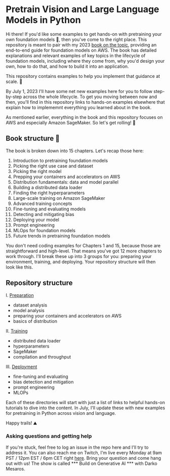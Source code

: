 # Pretrain Vision and Large Language Models in Python
Hi there! If you'd like some examples to get hands-on with pretraining your own foundation models 🧠, then you've come to the right place. This repository is meant to pair with my 2023 [book on the topic](https://bit.ly/dist-train-book), providing an end-to-end guide for foundation models on AWS. The book has detailed explanations and relevant examples of key topics in the lifecycle of foundation models, including where they come from, why you'd design your own, how to do that, and how to build it into an application.

This repository contains examples to help you implement that guidance at scale. 🚀

By July 1, 2023 I'll have some net new examples here for you to follow step-by-step across the whole lifecycle. To get you moving between now and then, you'll find in this repository links to hands-on examples elsewhere that explain how to implememnt everything you learned about in the book.

As mentioned earlier, everything in the book and this repository focuses on AWS and especially Amazon SageMaker. So let's get rolling! 🎸

## Book structure 📖
The book is broken down into 15 chapters. Let's recap those here:
1. Introduction to pretraining foundation models
2. Picking the right use case and dataset
3. Picking the right model
4. Prepping your containers and accelerators on AWS
5. Distribution fundamentals: data and model parallel
6. Building a distributed data loader
7. Finding the right hyperparameters
8. Large-scale training on Amazon SageMaker
9. Advanced training concepts
10. Fine-tuning and evaluating models
11. Detecting and mitigating bias
12. Deploying your model
13. Prompt engineering
14. MLOps for foundation models
15. Future trends in pretraining foundation models

You don't need coding examples for Chapters 1 and 15, because those are straightforward and high-level. That means you've got 12 more chapters to work through. I'll break these up into 3 groups for you: preparing your environment, training, and deploying. Your repository structure will then look like this.

## Repository structure 
I. [Preparation](https://github.com/PacktPublishing/Pretrain-Vision-and-Large-Language-Models-in-Python/tree/main/preparation)
- dataset analysis
- model analysis
- preparing your containers and accelerators on AWS
- basics of distribution

II. [Training](https://github.com/PacktPublishing/Pretrain-Vision-and-Large-Language-Models-in-Python/tree/main/training)
- distributed data loader
- hyperparameters
- SageMaker
- compilation and throughput

III. [Deployment](https://github.com/PacktPublishing/Pretrain-Vision-and-Large-Language-Models-in-Python/tree/main/deployment)
- fine-tuning and evaluating
- bias detection and mitigation
- prompt engineering
- MLOPs 

Each of these directories will start with just a list of links to helpful hands-on tutorials to dive into the content. In July, I'll update these with new examples for pretraining in Python across vision and language. 

Happy trails! ⛰️

### Asking questions and getting help
If you're stuck, feel free to log an issue in the repo here and I'll try to address it. You can also reach me on Twitch, I'm live every Monday at 9am PST / 12pm EST / 6pm CET right [here](https://www.twitch.tv/aws/schedule). Bring your question and come hang out with us! The show is called *** Build on Generative AI *** with Darko Mesaros.
